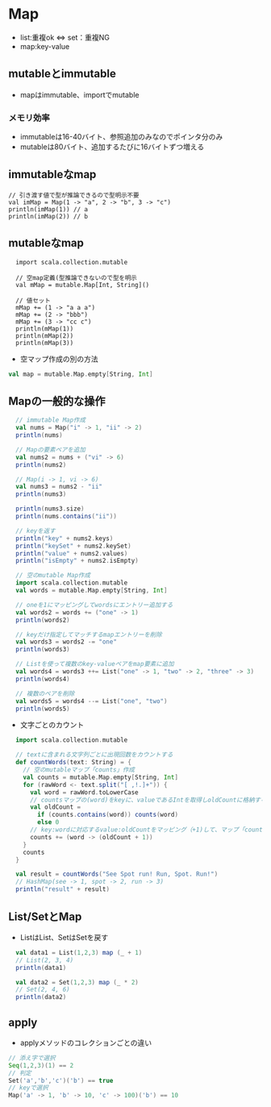 # Map
- list:重複ok ⇔ set：重複NG
- map:key-value

## mutableとimmutable
- mapはimmutable、importでmutable

### メモリ効率
- immutableは16-40バイト、参照追加のみなのでポインタ分のみ
- mutableは80バイト、追加するたびに16バイトずつ増える

## immutableなmap

```
// 引き渡す値で型が推論できるので型明示不要
val imMap = Map(1 -> "a", 2 -> "b", 3 -> "c")
println(imMap(1)) // a
println(imMap(2)) // b
```

## mutableなmap
```
  import scala.collection.mutable
  
  // 空map定義(型推論できないので型を明示
  val mMap = mutable.Map[Int, String]()
  
  // 値セット
  mMap += (1 -> "a a a")
  mMap += (2 -> "bbb")
  mMap += (3 -> "cc c")
  println(mMap(1))
  println(mMap(2))
  println(mMap(3))
```

- 空マップ作成の別の方法
```scala
val map = mutable.Map.empty[String, Int]
```

## Mapの一般的な操作

```scala
  // immutable Map作成
  val nums = Map("i" -> 1, "ii" -> 2)
  println(nums)

  // Mapの要素ペアを追加
  val nums2 = nums + ("vi" -> 6)
  println(nums2)

  // Map(i -> 1, vi -> 6)
  val nums3 = nums2 - "ii"
  println(nums3)

  println(nums3.size)
  println(nums.contains("ii"))

  // keyを返す
  println("key" + nums2.keys)
  println("keySet" + nums2.keySet)
  println("value" + nums2.values)
  println("isEmpty" + nums2.isEmpty)

  // 空のmutable Map作成
  import scala.collection.mutable
  val words = mutable.Map.empty[String, Int]

  // oneを1にマッピングしてwordsにエントリー追加する
  val words2 = words += ("one" -> 1)
  println(words2)

  // keyだけ指定してマッチするmapエントリーを削除
  val words3 = words2 -= "one"
  println(words3)

  // Listを使って複数のkey-valueペアをmap要素に追加
  val words4 = words3 ++= List("one" -> 1, "two" -> 2, "three" -> 3)
  println(words4)

  // 複数のペアを削除
  val words5 = words4 --= List("one", "two")
  println(words5)
```

- 文字ごとのカウント
```scala
  import scala.collection.mutable

  // textに含まれる文字列ごとに出現回数をカウントする
  def countWords(text: String) = {
    // 空のmutableマップ「counts」作成
    val counts = mutable.Map.empty[String, Int]
    for (rawWord <- text.split("[ ,!.]+")) {
      val word = rawWord.toLowerCase
      // countsマップの(word)をkeyに、valueであるIntを取得しoldCountに格納する(初出なら0)
      val oldCount =
        if (counts.contains(word)) counts(word)
        else 0
      // key:wordに対応するvalue:oldCountをマッピング（+1)して、マップ「counts」の要素として追加する
      counts += (word -> (oldCount + 1))
    }
    counts
  }

  val result = countWords("See Spot run! Run, Spot. Run!")
  // HashMap(see -> 1, spot -> 2, run -> 3)
  println("result" + result)
```

## List/SetとMap
- ListはList、SetはSetを戻す
```scala
  val data1 = List(1,2,3) map (_ + 1)
  // List(2, 3, 4)
  println(data1)

  val data2 = Set(1,2,3) map (_ * 2)
  // Set(2, 4, 6)
  println(data2)
```

## apply
- applyメソッドのコレクションごとの違い
```scala
// 添え字で選択
Seq(1,2,3)(1) == 2
// 判定
Set('a','b','c')('b') == true
// keyで選択
Map('a' -> 1, 'b' -> 10, 'c' -> 100)('b') == 10
```
